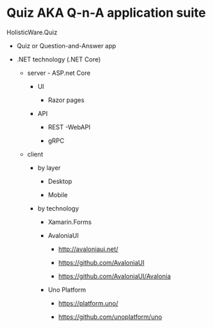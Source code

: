 # Quiz AKA Q-n-A application suite

HolisticWare.Quiz

*   Quiz or Question-and-Answer app 

*   .NET technology (.NET Core)

    *   server - ASP.net Core 
    
        *   UI
        
            *   Razor pages
        
        *   API

            *   REST -WebAPI

            *   gRPC
    
    *   client

        *   by layer

            *   Desktop

            *   Mobile

        *   by technology

            *   Xamarin.Forms

            *   AvaloniaUI

                *   http://avaloniaui.net/

                *   https://github.com/AvaloniaUI

                *   https://github.com/AvaloniaUI/Avalonia

            *   Uno Platform

                *   https://platform.uno/

                *   https://github.com/unoplatform/uno



